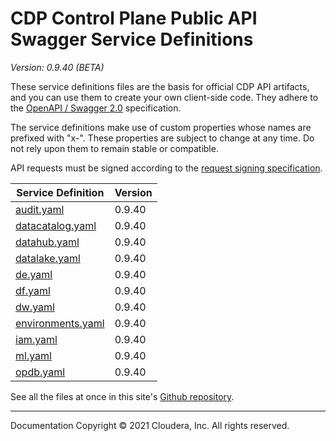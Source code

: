 # CDP Control Plane Public API Swagger Service Definitions

*Version: 0.9.40 (BETA)*

These service definitions files are the basis for official CDP API artifacts,
and you can use them to create your own client-side code. They adhere to the
[OpenAPI / Swagger 2.0](https://swagger.io/specification/v2/) specification.

The service definitions make use of custom properties whose names are prefixed
with "x-". These properties are subject to change at any time. Do not rely upon
them to remain stable or compatible.

API requests must be signed according to the
[request signing specification](request_signing.md).

| Service Definition | Version |
| --- | --- |
| [audit.yaml](./audit.yaml) | 0.9.40 |
| [datacatalog.yaml](./datacatalog.yaml) | 0.9.40 |
| [datahub.yaml](./datahub.yaml) | 0.9.40 |
| [datalake.yaml](./datalake.yaml) | 0.9.40 |
| [de.yaml](./de.yaml) | 0.9.40 |
| [df.yaml](./df.yaml) | 0.9.40 |
| [dw.yaml](./dw.yaml) | 0.9.40 |
| [environments.yaml](./environments.yaml) | 0.9.40 |
| [iam.yaml](./iam.yaml) | 0.9.40 |
| [ml.yaml](./ml.yaml) | 0.9.40 |
| [opdb.yaml](./opdb.yaml) | 0.9.40 |

See all the files at once in this site's
[Github repository](https://github.com/cloudera/cdp-dev-docs/tree/master/api-docs/swagger).

----

Documentation Copyright © 2021 Cloudera, Inc. All rights reserved.

